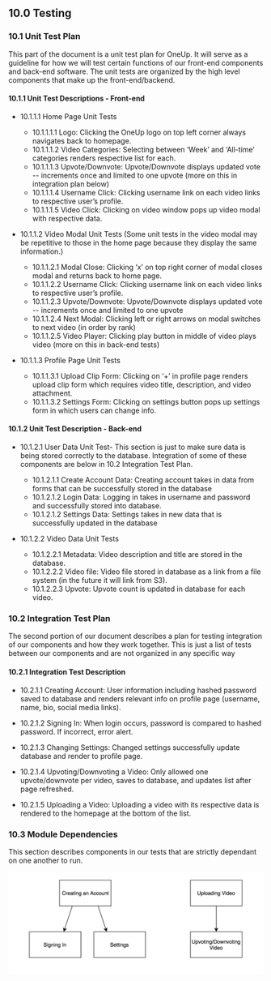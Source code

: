 ## 10.0  Testing


### 10.1 Unit Test Plan
This part of the document is a unit test plan for OneUp. It will serve as a guideline for how we will test certain functions of our front-end components and back-end software. The unit tests are organized by the high level components that make up the front-end/backend.

#### 10.1.1 Unit Test Descriptions - Front-end


- 10.1.1.1 Home Page Unit Tests

	- 10.1.1.1.1 Logo: Clicking the OneUp logo on top left corner always navigates back to homepage.
	- 10.1.1.1.2 Video Categories: Selecting between ‘Week’ and ‘All-time’ categories renders respective list for each.
	- 10.1.1.1.3 Upvote/Downvote: Upvote/Downvote displays updated vote -- increments once and limited to one upvote (more on this in integration plan below)
	- 10.1.1.1.4 Username Click: Clicking username link on each video links to respective user’s profile.
	- 10.1.1.1.5 Video Click: Clicking on video window pops up video modal with respective data.


- 10.1.1.2 Video Modal Unit Tests (Some unit tests in the video modal may be repetitive to those in the home page because they display the same information.)

	- 10.1.1.2.1 Modal Close: Clicking ‘x’ on top right corner of modal closes modal and returns back to home page.
	- 10.1.1.2.2 Username Click: Clicking username link on each video links to respective user’s profile.
	- 10.1.1.2.3 Upvote/Downvote: Upvote/Downvote displays updated vote -- increments once and limited to one upvote
	- 10.1.1.2.4 Next Modal: Clicking left or right arrows on modal switches to next video (in order by rank)
	- 10.1.1.2.5 Video Player: Clicking play button in middle of video plays video (more on this in back-end tests)


- 10.1.1.3 Profile Page Unit Tests

	-  10.1.1.3.1 Upload Clip Form: Clicking on ‘+’ in profile page renders upload clip form which requires video title, description, and video attachment.
	- 10.1.1.3.2 Settings Form: Clicking on settings button pops up settings form in which users can change info. 



#### 10.1.2 Unit Test Description - Back-end


- 10.1.2.1 User Data Unit Test- This section is just to make sure data is being stored correctly to the database. Integration of some of these components are below in 10.2 Integration Test Plan.

	- 10.1.2.1.1 Create Account Data: Creating account takes in data from forms that can be successfully stored in the database 
	- 10.1.2.1.2 Login Data: Logging in takes in username and password and successfully stored into database. 
	- 10.1.2.1.2 Settings Data: Settings takes in new data that is successfully updated in the database


- 10.1.2.2 Video Data Unit Tests

	- 10.1.2.2.1 Metadata: Video description and title are stored in the database.
	- 10.1.2.2.2 Video file: Video file stored in database as a link from a file system (in the future it will link from S3).
	- 10.1.2.2.3 Upvote: Upvote count is updated in database for each video.



### 10.2 Integration Test Plan
The second portion of our document describes a plan for testing integration of our components and how they work together. This is just a list of tests between our components and are not organized in any specific way


#### 10.2.1 Integration Test Description

- 10.2.1.1 Creating Account: User information including hashed password saved to database and renders relevant info on profile page (username, name, bio, social media links).

-  10.2.1.2 Signing In: When login occurs, password is compared to hashed password. If incorrect, error alert.

-  10.2.1.3 Changing Settings: Changed settings successfully update database and render to profile page.

- 10.2.1.4 Upvoting/Downvoting a Video: Only allowed one upvote/downvote per video, saves to database, and updates list after page refreshed. 

-  10.2.1.5 Uploading a Video: Uploading a video with its respective data is rendered to the homepage at the bottom of the list.



### 10.3 Module Dependencies
This section describes components in our tests that are strictly dependant on one another to run.


<p align="center">
	<img src="../images/module-depend.png" >
	
</p>
